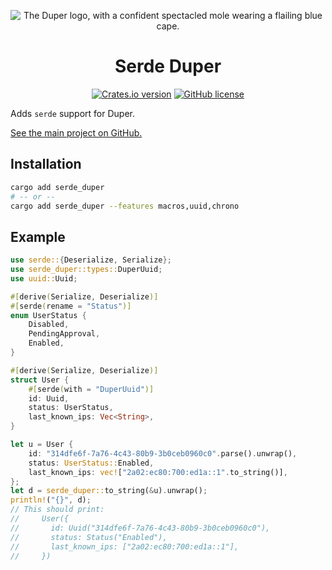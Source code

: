 <p align="center">
    <img src="https://duper.dev.br/logos/duper-400.png" alt="The Duper logo, with a confident spectacled mole wearing a flailing blue cape." /> <br>
</p>
<h1 align="center">Serde Duper</h1>

<p align="center">
    <a href="https://crates.io/crates/serde_duper"><img alt="Crates.io version" src="https://img.shields.io/crates/v/serde_duper?style=flat&logo=rust&logoColor=white&label=serde_duper"></a>
    <a href="https://github.com/EpicEric/duper"><img alt="GitHub license" src="https://img.shields.io/github/license/EpicEric/duper"></a>
</p>

Adds `serde` support for Duper.

[See the main project on GitHub.](https://github.com/EpicEric/duper)

## Installation

```bash
cargo add serde_duper
# -- or --
cargo add serde_duper --features macros,uuid,chrono
```

## Example

```rust
use serde::{Deserialize, Serialize};
use serde_duper::types::DuperUuid;
use uuid::Uuid;

#[derive(Serialize, Deserialize)]
#[serde(rename = "Status")]
enum UserStatus {
    Disabled,
    PendingApproval,
    Enabled,
}

#[derive(Serialize, Deserialize)]
struct User {
    #[serde(with = "DuperUuid")]
    id: Uuid,
    status: UserStatus,
    last_known_ips: Vec<String>,
}

let u = User {
    id: "314dfe6f-7a76-4c43-80b9-3b0ceb0960c0".parse().unwrap(),
    status: UserStatus::Enabled,
    last_known_ips: vec!["2a02:ec80:700:ed1a::1".to_string()],
};
let d = serde_duper::to_string(&u).unwrap();
println!("{}", d);
// This should print:
//     User({
//       id: Uuid("314dfe6f-7a76-4c43-80b9-3b0ceb0960c0"),
//       status: Status("Enabled"),
//       last_known_ips: ["2a02:ec80:700:ed1a::1"],
//     })
```
